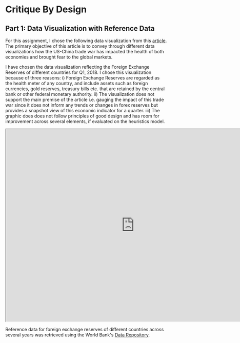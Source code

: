 # Critique By Design
## Part 1: Data Visualization with Reference Data

For this assignment, I chose the following data visualization from this [article](/https://howmuch.net/articles/trade-war-in-6-visualizations). The primary objective of this article is to convey through different data visualizations how the US-China trade war has impacted the health of both economies and brought fear to the global markets. 

I have chosen the data visualization reflecting the Foreign Exchange Reserves of different countries for Q1, 2018. I chose this visualization because of three reasons:
i) Foreign Exchange Reserves are regarded as the health meter of any country, and include assets such as foreign currencies, gold reserves, treasury bills etc. that are retained by the central bank or other federal monetary authority. 
ii) The visualization does not support the main premise of the article i.e. gauging the impact of this trade war since it does not inform any trends or changes in forex reserves but provides a snapshot view of this economic indicator for a quarter.
iii) The graphic does does not follow principles of good design and has room for improvement across several elements, if evaluated on the heuristics model.

<iframe width="800" height="600" src="https://cdn.howmuch.net/articles/the-forex-worldmap-final-8322.jpg"></iframe>

Reference data for foreign exchange reserves of different countries across several years was retrieved using the World Bank's [Data Repository](/https://data.worldbank.org/indicator/FI.RES.XGLD.CD).
